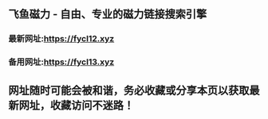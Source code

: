 ## **飞鱼磁力 - 自由、专业的磁力链接搜索引擎**
### 最新网址:<a href="https://fycl12.xyz" target="_blank">https://fycl12.xyz</a>
### 备用网址:<a href="https://fycl13.xyz" target="_blank">https://fycl13.xyz</a>
## 网址随时可能会被和谐，务必收藏或分享本页以获取最新网址，收藏访问不迷路！
